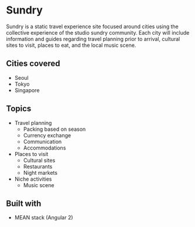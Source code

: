 # Sundry  
Sundry is a static travel experience site focused around cities using the collective experience of the studio sundry community. Each city will include information and guides regarding travel planning prior to arrival, cultural sites to visit, places to eat, and the local music scene.

## Cities covered
  * Seoul
  * Tokyo
  * Singapore

## Topics
  * Travel planning
    * Packing based on season
    * Currency exchange
    * Communication
    * Accommodations
  * Places to visit
    * Cultural sites
    * Restaurants
    * Night markets
  * Niche activities
    * Music scene


## Built with
  * MEAN stack (Angular 2)
